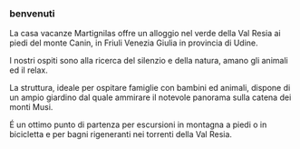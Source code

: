 ### benvenuti

La casa vacanze Martignilas offre un alloggio nel verde della Val Resia ai piedi del monte Canin, in Friuli Venezia Giulia in provincia di Udine.

I nostri ospiti sono alla ricerca del silenzio e della natura, amano gli animali ed il relax.

La struttura, ideale per ospitare famiglie con bambini ed animali, dispone di un ampio giardino dal quale ammirare il notevole panorama sulla catena dei monti Musi.

É un ottimo punto di partenza per escursioni in montagna a piedi o in bicicletta e per bagni rigeneranti nei torrenti della Val Resia.
